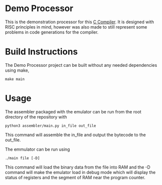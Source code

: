 # Demo Processor
This is the demonstration processor for this [C Compiler](https://www.github.com/CarterTS/CCompiler). It is designed with RISC principles in mind, however was also made to still represent some problems in code generations for the compiler.

# Build Instructions
The Demo Processor project can be built without any needed dependencies using make,

```
make main
```

# Usage

The assembler packaged with the emulator can be run from the root directory of the repository with

```
python3 assembler/main.py in_file out_file
```

This command will assemble the in_file and output the bytecode to the out_file.

The emmulator can be run using

```
./main file [-D]
```

This command will load the binary data from the file into RAM and the -D command will make the emulator load in debug mode which will display the status of registers and the segment of RAM near the program counter.
